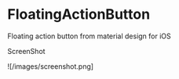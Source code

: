 # FloatingActionButton
Floating action button from material design for iOS

ScreenShot

![/images/screenshot.png]
